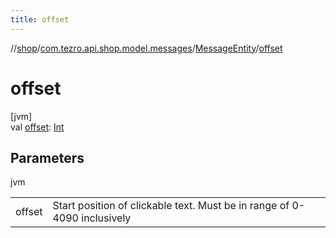 ```yaml
---
title: offset
---
```

//[shop](../../../index.html)/[com.tezro.api.shop.model.messages](../index.html)/[MessageEntity](index.html)/[offset](offset.html)



# offset



[jvm]\
val [offset](offset.html): [Int](https://kotlinlang.org/api/latest/jvm/stdlib/kotlin/-int/index.html)



## Parameters


jvm

| | |
|---|---|
| offset | Start position of clickable text. Must be in range of 0-4090 inclusively |




